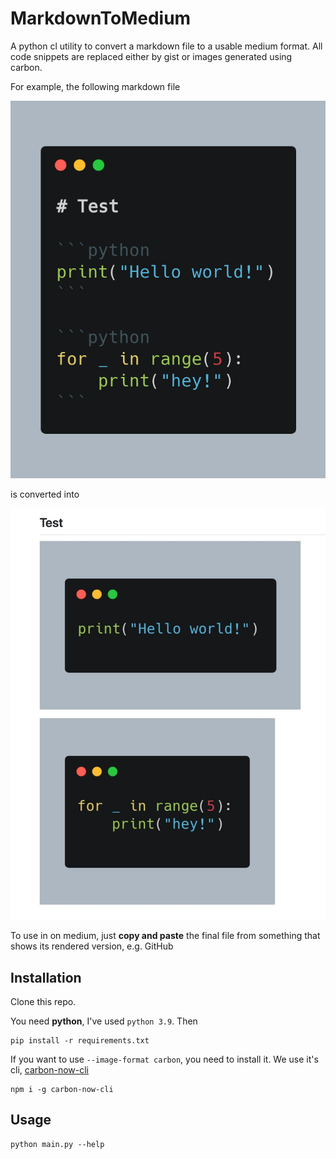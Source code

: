# MarkdownToMedium

A python cl utility to convert a markdown file to a usable medium format. All code snippets are replaced either by gist or images generated using carbon.

For example, the following markdown file

![img](/images/test_md.png)

is converted into

![img](/images/test_md_converted.png)

To use in on medium, just **copy and paste** the final file from something that shows its rendered version, e.g. GitHub 

## Installation
Clone this repo. 

You need **python**, I've used `python 3.9`. Then

```
pip install -r requirements.txt
```

If you want to use `--image-format carbon`, you need to install it. We use it's cli, [carbon-now-cli](https://github.com/mixn/carbon-now-cli)

```
npm i -g carbon-now-cli
```

## Usage

```
python main.py --help
```